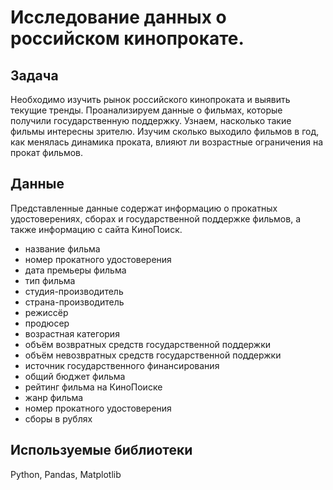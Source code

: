 # Исследование данных о российском кинопрокате.
## Задача
Необходимо изучить рынок российского кинопроката и выявить текущие тренды. Проанализируем данные о фильмах, которые получили государственную поддержку. Узнаем, насколько такие фильмы интересны зрителю. Изучим сколько выходило фильмов в год, как менялась динамика проката, влияют ли возрастные ограничения на прокат фильмов.

## Данные
Представленные данные содержат информацию о прокатных удостоверениях, сборах и государственной поддержке фильмов, а также информацию с сайта КиноПоиск.

- название фильма
- номер прокатного удостоверения
- дата премьеры фильма
- тип фильма
- студия-производитель
- страна-производитель
- режиссёр
- продюсер
- возрастная категория
- объём возвратных средств государственной поддержки
- объём невозвратных средств государственной поддержки
- источник государственного финансирования
- общий бюджет фильма
- рейтинг фильма на КиноПоиске
- жанр фильма
- номер прокатного удостоверения
- сборы в рублях
## Используемые библиотеки
Python, Pandas, Matplotlib

